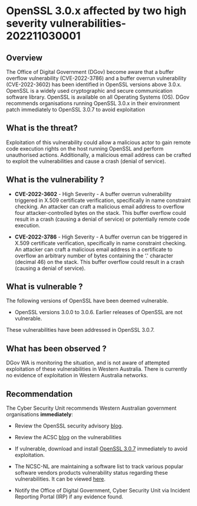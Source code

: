 # OpenSSL 3.0.x affected by two high severity vulnerabilities- 202211030001

## Overview

The Office of Digital Government (DGov) become aware that a buffer overflow vulnerability (CVE-2022-3786) and a buffer overrun vulnerability (CVE-2022-3602) has been identified in OpenSSL versions above 3.0.x.
OpenSSL is a widely used cryptographic and secure communication software library. OpenSSL is available on all Operating Systems (OS).
DGov recommends organisations running OpenSSL 3.0.x in their environment patch immediately to OpenSSL 3.0.7 to avoid exploitation

## What is the threat?

Exploitation of this vulnerability could allow a malicious actor to gain remote code execution rights on the host running OpenSSL and perform unauthorised actions. Additionally, a malicious email address can be crafted to exploit the vulnerabilities and cause a crash (denial of service).

## What is the vulnerability ?

* **CVE-2022-3602** - High Severity - A buffer overrun vulnerability triggered in X.509 certificate verification, specifically in name constraint checking. An attacker can craft a malicious email address to overflow four attacker-controlled bytes on the stack. This buffer overflow could result in a crash (causing a denial of service) or potentially remote code execution.

* **CVE-2022-3786** - High Severity - A buffer overrun can be triggered in X.509 certificate verification, specifically in name constraint checking. An attacker can craft a malicious email address in a certificate to overflow an arbitrary number of bytes containing the ‘.' character (decimal 46) on the stack. This buffer overflow could result in a crash (causing a denial of service).

## What is vulnerable ?

The following versions of OpenSSL have been deemed vulnerable.

* OpenSSL versions 3.0.0 to 3.0.6. Earlier releases of OpenSSL are not vulnerable.

These vulnerabilities have been addressed in OpenSSL 3.0.7.

## What has been observed ?

DGov WA is monitoring the situation, and is not aware of attempted exploitation of these vulnerabilities in Western Australia. There is currently no evidence of exploitation in Western Australia networks.

## Recommendation

The Cyber Security Unit recommends Western Australian government organisations **immediately**:

* Review the OpenSSL security advisory [blog](https://www.openssl.org/blog/blog/2022/11/01/email-address-overflows/).
* Review the ACSC [blog](https://www.cyber.gov.au/acsc/view-all-content/alerts/high-severity-vulnerability-present-openssl-version-3x) on the vulnerabilities

* If vulnerable, download and install [OpenSSL 3.0.7](https://www.openssl.org/source/) immediately to avoid exploitation.

* The NCSC-NL are maintaining a software list to track various popular software vendors products vulnerability status regarding these vulnerabilities. It can be viewed [here](https://github.com/NCSC-NL/OpenSSL-2022/blob/main/software/README.md).

* Notify the Office of Digital Government, Cyber Security Unit via Incident Reporting Portal (IRP) if any evidence found.

